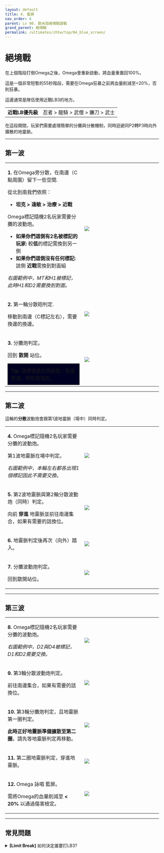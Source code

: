 ```yaml
---
layout: default
title: 4. 藍屏
nav_order: 4
parent: Lv 90. 歐米茄絕境驗證戰
grand_parent: 絕境戰
permalink: /ultimates/zhtw/top/04_blue_screen/
---
```


# 絕境戰

在上個階段打倒Omega之後，Omega會重新啟動，將血量重置回100%。

這是一個非常短暫的55秒階段，需要在Omega狂暴之前將血量削減至<20%，否則狂暴。

這邊通常是隊伍使用近戰LB3的地方。

<table>
  <tr>
    <td><b>近戰LB優先級</b></td>
    <td>忍者 > 龍騎 > 武僧 > 鐮刀 > 武士</td>
  </tr>
</table>

在這段期間，玩家們需要處理簡單的分攤與分散機制，同時迴避同P2轉P3時向外擴散的地靈脈。

---

## 第一波

<table>
  <tr>
    <td width="50%">
      <p><b>1.</b> 在Omega旁分散，在南邊（C點周圍）留下一些空間.</p>
      <p>從北到南我們依照：</p>
      <ul>
        <li><b>坦克 > 遠敏 > 治療 > 近戰</b></li>
      </ul>
      <p>Omega標記隨機2名玩家需要分攤的波動炮。</p>
      <ul>
        <li><b>如果你們這側有2名被標記的玩家:</b> 較<b>低</b>的標記需換到另一側</li>
        <li><b>如果你們這側沒有任何標記:</b> 該側 <b>近戰</b>需換到對面組</li>
      </ul>
      <p><em>右圖範例中，MT和H1被標記，此時H1和D2需要換到對面。</em></p>
    </td>
    <td>
      <img src="{{site.baseurl}}/images/ultimates/top/04/blue_screen_1_1.jpg">
    </td>
  </tr>
  <tr>
    <td>
      <p><b>2.</b> 第一輪分散砲判定.</p>
      <p>移動到南邊（C標記左右），需要換邊的換邊。</p>
    </td>
    <td>
      <img src="{{site.baseurl}}/images/ultimates/top/04/blue_screen_1_2.jpg">
    </td>
  </tr>
  <tr>
    <td>
      <p><b>3.</b> 分攤炮判定。</p>
      <p>回到 <b>散開</b> 站位。</p>
      <div style="background-color: #002 ; padding: 10px; border: 1px solid;">
        <b>Tip:</b> 這裡很適合用疾跑／疾風怒濤，特別是坦克。
      </div>
    </td>
    <td>
      <img src="{{site.baseurl}}/images/ultimates/top/04/blue_screen_1_3.jpg">
    </td>
  </tr>
</table>

---

## 第二波

這輪的**分散**波動炮會跟第1波地靈脈（場中）同時判定。

<table>
  <tr>
    <td width="50%">
      <p><b>4.</b> Omega標記隨機2名玩家需要分攤的波動炮。</p>
      <p>第1波地靈脈在場中判定。</p>
      <p><em>右圖範例中，本輪左右都各出現1個標記因此不需要交換。</em></p>
    </td>
    <td><img src="{{site.baseurl}}/images/ultimates/top/04/blue_screen_2_1.jpg"></td>
  </tr>
  <tr>
    <td>
      <p><b>5.</b> 第2波地靈脈與第2輪分散波動炮（同時）判定。</p>
      <p>向前 <b>穿進</b> 地靈脈並前往南邊集合，如果有需要的話換位。</p>
    </td>
    <td><img src="{{site.baseurl}}/images/ultimates/top/04/blue_screen_2_2.jpg"></td>
  </tr>
  <tr>
    <td>
      <p><b>6.</b> 地靈脈判定後再次（向外）踏入。</p>
    </td>
    <td><img src="{{site.baseurl}}/images/ultimates/top/04/blue_screen_2_3.jpg"></td>
  </tr>
  <tr>
    <td>
      <p><b>7.</b> 分攤波動炮判定。</p>
      <p>回到散開站位。</p>
    </td>
    <td><img src="{{site.baseurl}}/images/ultimates/top/04/blue_screen_2_4.jpg"></td>
  </tr>
</table>

---

## 第三波

<table>
  <tr>
    <td width="50%">
      <p><b>8.</b> Omega標記隨機2名玩家需要分攤的波動炮。</p>
      <p><em>右圖範例中，D2與D4被標記，D1和D2需要交換。</em></p>
    </td>
    <td><img src="{{site.baseurl}}/images/ultimates/top/04/blue_screen_3_1.jpg"></td>
  </tr>
  <tr>
    <td>
      <p><b>9.</b> 第3輪分散波動炮判定。</p>
      <p>前往南邊集合，如果有需要的話換位。</p>
    </td>
    <td><img src="{{site.baseurl}}/images/ultimates/top/04/blue_screen_3_2.jpg"></td>
  </tr>
  <tr>
    <td>
      <p><b>10.</b> 第3輪分攤炮判定，且地靈脈第一圈判定。</p>
      <p><b>此時正好地靈脈準備擴散至第二圈</b>，請先等地靈脈判定再移動。</p>
    </td>
    <td><img src="{{site.baseurl}}/images/ultimates/top/04/blue_screen_3_3.jpg"></td>
  </tr>
  <tr>
    <td>
      <p><b>11.</b> 第二圈地靈脈判定，穿進地靈脈。</p>
    </td>
    <td><img src="{{site.baseurl}}/images/ultimates/top/04/blue_screen_3_4.jpg"></td>
  </tr>
  <tr>
    <td>
      <p><b>12.</b> Omega 詠唱 藍屏。</p>
      <p>需將Omega的血量削減至 <b>< 20%</b> 以通過傷害檢定。</p>
    </td>
    <td><img src="{{site.baseurl}}/images/ultimates/top/04/blue_screen_3_5.jpg"></td>
  </tr>
</table>

---

## 常見問題

<details markdown=block>
<summary>
  <b>[Limit Break]</b> 如何決定誰要打LB3?
</summary>
<table>
  <tr>
    <td>
      <p>這個優先級取決於誰在這裡打LB3損失最小。優先級也會受到誰綁了舞伴的影響，不過通常來說優先級應該是:</p>
      <p style="text-align:center"><b>忍者 > 龍騎 > 武僧 > 鐮刀 > 武士</b></p>
      <ul>
        <li>忍者 打LB幾乎沒有真正意義上的損失，最多就是 <b>六道輪廻</b>。</li>
        <li>龍騎 損失<b>天龍點睛</b>(420)，相較於<b>六道輪廻</b>(350)仍是較高的損失。</li>
        <li>武僧 損失2次魔猿形的GCD導致沒有必爆 連擊，也可能損失1次<b>陰陽鬥氣斬</b>。</li>
        <li>鐮刀擁有非常高的非爆發期傷害，在沒有打錯循環的狀況下不太有少打<b>夜遊魂衣</b>的可能。</li>
        <li>武士 損失 <b>雪月花</b> 和 <b>照破</b>，這是全部近戰中損失最多的情況。</li>
      </ul>
    </td>
  </tr>
</table>
</details>

<script data-goatcounter="https://tuufless.goatcounter.com/count"
        async src="//gc.zgo.at/count.js"></script>
